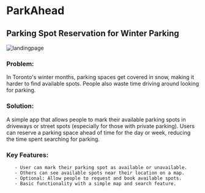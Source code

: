 # ParkAhead
## Parking Spot Reservation for Winter Parking

![landingpage](https://github.com/user-attachments/assets/23af1c10-dcea-4413-a49a-bdbf1c7fbe9d)


### Problem: 
In Toronto's winter months, parking spaces get covered in snow, making it harder to find available spots. People also waste time driving around looking for parking.
    
  ### Solution: 
  A simple app that allows people to mark their available parking spots in driveways or street spots (especially for those with private parking). Users can reserve a parking space ahead of time for the day or week, reducing the time spent searching for parking.
    
  ### Key Features:
       - User can mark their parking spot as available or unavailable.
       - Others can see available spots near their location on a map.
       - Optional: Allow people to request and book available spots.
       - Basic functionality with a simple map and search feature.
